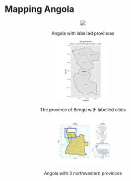 # Mapping Angola

<p align="center">
<img src="angoa.png" width="35%">
 </p>
<p align="center">
Angola with labelled provinces
  </p>
  
  
<p align="center">
<img src="bengo.png" width="35%">
 </p>
<p align="center">
The province of Bengo with labelled cities
  </p>

<p align="center">
<img src="ang_w_details.png" width="35%">
 </p>
<p align="center">
Angola with 3 northwestern provinces
  </p>
